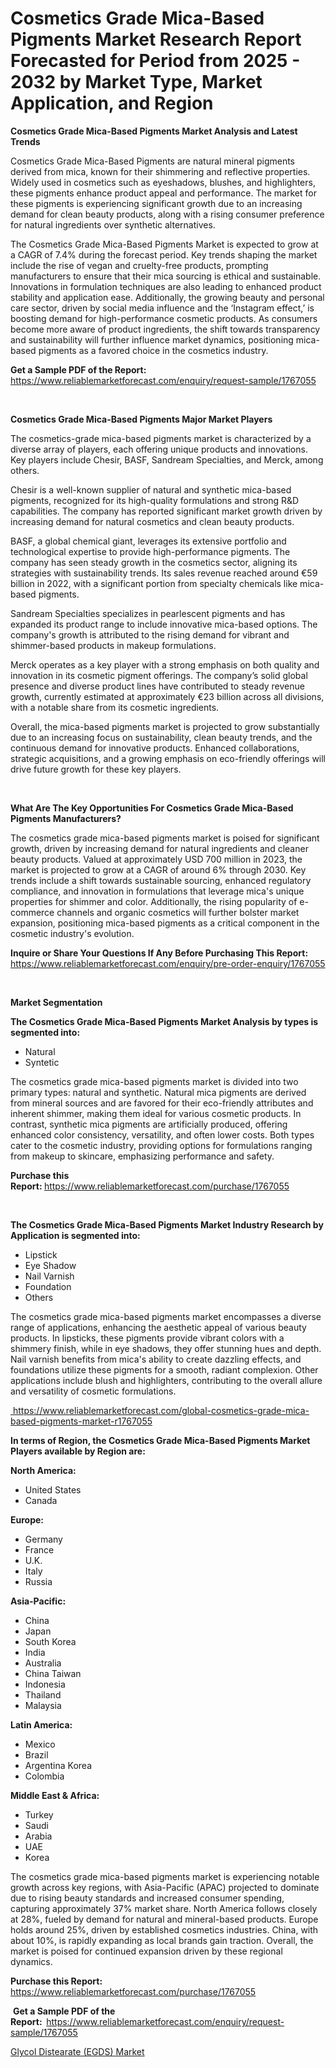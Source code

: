 <p><h1>Cosmetics Grade Mica-Based Pigments Market Research Report Forecasted for Period from 2025 -  2032 by Market Type, Market Application, and Region</h1></p><p><strong>Cosmetics Grade Mica-Based Pigments Market Analysis and Latest Trends</strong></p>
<p><p>Cosmetics Grade Mica-Based Pigments are natural mineral pigments derived from mica, known for their shimmering and reflective properties. Widely used in cosmetics such as eyeshadows, blushes, and highlighters, these pigments enhance product appeal and performance. The market for these pigments is experiencing significant growth due to an increasing demand for clean beauty products, along with a rising consumer preference for natural ingredients over synthetic alternatives. </p><p>The Cosmetics Grade Mica-Based Pigments Market is expected to grow at a CAGR of 7.4% during the forecast period. Key trends shaping the market include the rise of vegan and cruelty-free products, prompting manufacturers to ensure that their mica sourcing is ethical and sustainable. Innovations in formulation techniques are also leading to enhanced product stability and application ease. Additionally, the growing beauty and personal care sector, driven by social media influence and the ‘Instagram effect,’ is boosting demand for high-performance cosmetic products. As consumers become more aware of product ingredients, the shift towards transparency and sustainability will further influence market dynamics, positioning mica-based pigments as a favored choice in the cosmetics industry.</p></p>
<p><strong>Get a Sample PDF of the Report:&nbsp;</strong> <a href="https://www.reliablemarketforecast.com/enquiry/request-sample/1767055?utm_campaign=1903&utm_medium=2&utm_source=Github&utm_content=ia&utm_term=02022025&utm_id=cosmetics-grade-mica-based-pigments">https://www.reliablemarketforecast.com/enquiry/request-sample/1767055</a></p>
<p>&nbsp;</p>
<p><strong>Cosmetics Grade Mica-Based Pigments Major Market Players</strong></p>
<p><p>The cosmetics-grade mica-based pigments market is characterized by a diverse array of players, each offering unique products and innovations. Key players include Chesir, BASF, Sandream Specialties, and Merck, among others. </p><p>Chesir is a well-known supplier of natural and synthetic mica-based pigments, recognized for its high-quality formulations and strong R&D capabilities. The company has reported significant market growth driven by increasing demand for natural cosmetics and clean beauty products. </p><p>BASF, a global chemical giant, leverages its extensive portfolio and technological expertise to provide high-performance pigments. The company has seen steady growth in the cosmetics sector, aligning its strategies with sustainability trends. Its sales revenue reached around €59 billion in 2022, with a significant portion from specialty chemicals like mica-based pigments.</p><p>Sandream Specialties specializes in pearlescent pigments and has expanded its product range to include innovative mica-based options. The company's growth is attributed to the rising demand for vibrant and shimmer-based products in makeup formulations.</p><p>Merck operates as a key player with a strong emphasis on both quality and innovation in its cosmetic pigment offerings. The company’s solid global presence and diverse product lines have contributed to steady revenue growth, currently estimated at approximately €23 billion across all divisions, with a notable share from its cosmetic ingredients.</p><p>Overall, the mica-based pigments market is projected to grow substantially due to an increasing focus on sustainability, clean beauty trends, and the continuous demand for innovative products. Enhanced collaborations, strategic acquisitions, and a growing emphasis on eco-friendly offerings will drive future growth for these key players.</p></p>
<p>&nbsp;</p>
<p><strong>What Are The Key Opportunities For Cosmetics Grade Mica-Based Pigments Manufacturers?</strong></p>
<p><p>The cosmetics grade mica-based pigments market is poised for significant growth, driven by increasing demand for natural ingredients and cleaner beauty products. Valued at approximately USD 700 million in 2023, the market is projected to grow at a CAGR of around 6% through 2030. Key trends include a shift towards sustainable sourcing, enhanced regulatory compliance, and innovation in formulations that leverage mica's unique properties for shimmer and color. Additionally, the rising popularity of e-commerce channels and organic cosmetics will further bolster market expansion, positioning mica-based pigments as a critical component in the cosmetic industry's evolution.</p></p>
<p><strong>Inquire or Share Your Questions If Any Before Purchasing This Report:</strong> <a href="https://www.reliablemarketforecast.com/enquiry/pre-order-enquiry/1767055?utm_campaign=1903&utm_medium=2&utm_source=Github&utm_content=ia&utm_term=02022025&utm_id=cosmetics-grade-mica-based-pigments">https://www.reliablemarketforecast.com/enquiry/pre-order-enquiry/1767055</a></p>
<p>&nbsp;</p>
<p><strong>Market Segmentation</strong></p>
<p><strong>The Cosmetics Grade Mica-Based Pigments Market Analysis by types is segmented into:</strong></p>
<p><ul><li>Natural</li><li>Syntetic</li></ul></p>
<p><p>The cosmetics grade mica-based pigments market is divided into two primary types: natural and synthetic. Natural mica pigments are derived from mineral sources and are favored for their eco-friendly attributes and inherent shimmer, making them ideal for various cosmetic products. In contrast, synthetic mica pigments are artificially produced, offering enhanced color consistency, versatility, and often lower costs. Both types cater to the cosmetic industry, providing options for formulations ranging from makeup to skincare, emphasizing performance and safety.</p></p>
<p><strong>Purchase this Report:&nbsp;</strong><a href="https://www.reliablemarketforecast.com/purchase/1767055?utm_campaign=1903&utm_medium=2&utm_source=Github&utm_content=ia&utm_term=02022025&utm_id=cosmetics-grade-mica-based-pigments">https://www.reliablemarketforecast.com/purchase/1767055</a></p>
<p>&nbsp;</p>
<p><strong>The Cosmetics Grade Mica-Based Pigments Market Industry Research by Application is segmented into:</strong></p>
<p><ul><li>Lipstick</li><li>Eye Shadow</li><li>Nail Varnish</li><li>Foundation</li><li>Others</li></ul></p>
<p><p>The cosmetics grade mica-based pigments market encompasses a diverse range of applications, enhancing the aesthetic appeal of various beauty products. In lipsticks, these pigments provide vibrant colors with a shimmery finish, while in eye shadows, they offer stunning hues and depth. Nail varnish benefits from mica's ability to create dazzling effects, and foundations utilize these pigments for a smooth, radiant complexion. Other applications include blush and highlighters, contributing to the overall allure and versatility of cosmetic formulations.</p></p>
<p><a href="https://www.reliablemarketforecast.com/global-cosmetics-grade-mica-based-pigments-market-r1767055?utm_campaign=1903&utm_medium=2&utm_source=Github&utm_content=ia&utm_term=02022025&utm_id=cosmetics-grade-mica-based-pigments">&nbsp;https://www.reliablemarketforecast.com/global-cosmetics-grade-mica-based-pigments-market-r1767055</a></p>
<p><strong>In terms of Region, the Cosmetics Grade Mica-Based Pigments Market Players available by Region are:</strong></p>
<p>
    <p> <strong> North America: </strong>
        <ul>
            <li>United States</li>
            <li>Canada</li>
        </ul>
        </p> 
    <p> <strong> Europe: </strong>
        <ul>
            <li>Germany</li>
            <li>France</li>
            <li>U.K.</li>
            <li>Italy</li>
            <li>Russia</li>
        </ul>
        </p> 
    <p> <strong> Asia-Pacific: </strong>
        <ul>
            <li>China</li>
            <li>Japan</li>
            <li>South Korea</li>
            <li>India</li>
            <li>Australia</li>
            <li>China Taiwan</li>
            <li>Indonesia</li>
            <li>Thailand</li>
            <li>Malaysia</li>
        </ul>
        </p> 
    <p> <strong> Latin America: </strong>
        <ul>
            <li>Mexico</li>
            <li>Brazil</li>
            <li>Argentina Korea</li>
            <li>Colombia</li>
        </ul>
        </p> 
    <p> <strong> Middle East & Africa: </strong>
        <ul>
            <li>Turkey</li>
            <li>Saudi</li>
            <li>Arabia</li>
            <li>UAE</li>
            <li>Korea</li>
        </ul>
    </p>
    </p>
<p><p>The cosmetics grade mica-based pigments market is experiencing notable growth across key regions, with Asia-Pacific (APAC) projected to dominate due to rising beauty standards and increased consumer spending, capturing approximately 37% market share. North America follows closely at 28%, fueled by demand for natural and mineral-based products. Europe holds around 25%, driven by established cosmetics industries. China, with about 10%, is rapidly expanding as local brands gain traction. Overall, the market is poised for continued expansion driven by these regional dynamics.</p></p>
<p><strong>Purchase this Report: </strong><a href="https://www.reliablemarketforecast.com/purchase/1767055?utm_campaign=1903&utm_medium=2&utm_source=Github&utm_content=ia&utm_term=02022025&utm_id=cosmetics-grade-mica-based-pigments">https://www.reliablemarketforecast.com/purchase/1767055</a></p>
<p>&nbsp;<strong>Get a Sample PDF of the Report:&nbsp;&nbsp;</strong><a href="https://www.reliablemarketforecast.com/enquiry/request-sample/1767055?utm_campaign=1903&utm_medium=2&utm_source=Github&utm_content=ia&utm_term=02022025&utm_id=cosmetics-grade-mica-based-pigments">https://www.reliablemarketforecast.com/enquiry/request-sample/1767055</a></p>
<p><strong></strong></p>
<p><p><a href="https://github.com/ashepherd82/Market-Research-Report-List-7/blob/main/glycol-distearate-egds-market.md?utm_campaign=1903&utm_medium=2&utm_source=Github&utm_content=ia&utm_term=02022025&utm_id=cosmetics-grade-mica-based-pigments">Glycol Distearate (EGDS) Market</a></p></p>
